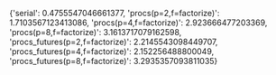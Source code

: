 {'serial': 0.4755547046661377, 'procs(p=2,f=factorize)': 1.7103567123413086, 'procs(p=4,f=factorize)': 2.923666477203369, 'procs(p=8,f=factorize)': 3.1613717079162598, 'procs_futures(p=2,f=factorize)': 2.2145543098449707, 'procs_futures(p=4,f=factorize)': 2.152256488800049, 'procs_futures(p=8,f=factorize)': 3.2935357093811035}
